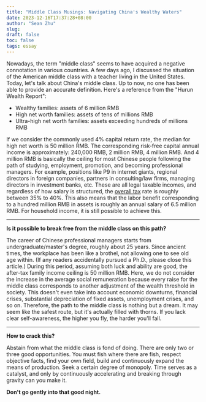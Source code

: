 ```yaml
---
title: "Middle Class Musings: Navigating China's Wealthy Waters"
date: 2023-12-16T17:37:28+08:00
author: "Sean Zhu"
slug:
draft: false
toc: false
tags: essay
---
```



Nowadays, the term "middle class" seems to have acquired a negative connotation in various countries. A few days ago, I discussed the situation of the American middle class with a teacher living in the United States. Today, let's talk about China's middle class. Up to now, no one has been able to provide an accurate definition. Here's a reference from the "Hurun Wealth Report":

* Wealthy families: assets of 6 million RMB
* High net worth families: assets of tens of millions RMB
* Ultra-high net worth families: assets exceeding hundreds of millions RMB 

If we consider the commonly used 4% capital return rate, the median for high net worth is 50 million RMB. The corresponding risk-free capital annual income is approximately: 240,000 RMB, 2 million RMB, 4 million RMB. And 4 million RMB is basically the ceiling for most Chinese people following the path of studying, employment, promotion, and becoming professional managers. For example, positions like P9 in internet giants, regional directors in foreign companies, partners in consulting/law firms, managing directors in investment banks, etc. These are all legal taxable incomes, and regardless of how salary is structured, the [overall tax](https://cn.talent.com/tax-calculator) rate is roughly between 35% to 40%. This also means that the labor benefit corresponding to a hundred million RMB in assets is roughly an annual salary of 6.5 million RMB. For household income, it is still possible to achieve this.

***
**Is it possible to break free from the middle class on this path?**

The career of Chinese professional managers starts from undergraduate/master's degree, roughly about 25 years. Since ancient times, the workplace has been like a brothel, not allowing one to see old age within. (If any readers accidentally pursued a Ph.D., please close this article.) During this period, assuming both luck and ability are good, the after-tax family income ceiling is 50 million RMB. Here, we do not consider the increase in the average social remuneration because every raise for the middle class corresponds to another adjustment of the wealth threshold in society. This doesn't even take into account economic downturns, financial crises, substantial depreciation of fixed assets, unemployment crises, and so on. Therefore, the path to the middle class is nothing but a dream. It may seem like the safest route, but it's actually filled with thorns. If you lack clear self-awareness, the higher you fly, the harder you'll fall.

***
**How to crack this?**

Abstain from what the middle class is fond of doing. There are only two or three good opportunities. You must fish where there are fish, respect objective facts, find your own field, build and continuously expand the means of production. Seek a certain degree of monopoly. Time serves as a catalyst, and only by continuously accelerating and breaking through gravity can you make it.

**Don't go gently into that good night.**